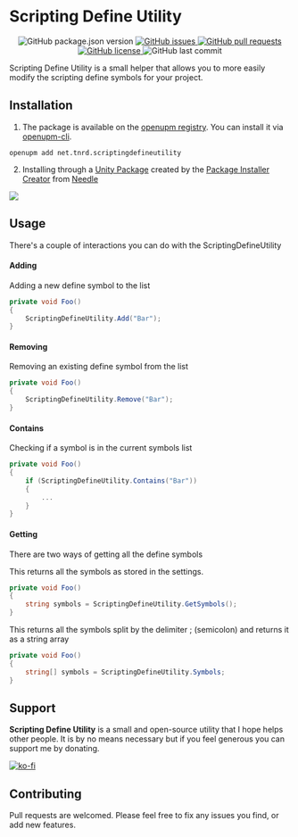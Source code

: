 # Scripting Define Utility

<p align="center">
	<img alt="GitHub package.json version" src ="https://img.shields.io/github/package-json/v/Thundernerd/Unity3D-ScriptingDefineUtility" />
	<a href="https://github.com/Thundernerd/Unity3D-ScriptingDefineUtility/issues">
		<img alt="GitHub issues" src ="https://img.shields.io/github/issues/Thundernerd/Unity3D-ScriptingDefineUtility" />
	</a>
	<a href="https://github.com/Thundernerd/Unity3D-ScriptingDefineUtility/pulls">
		<img alt="GitHub pull requests" src ="https://img.shields.io/github/issues-pr/Thundernerd/Unity3D-ScriptingDefineUtility" />
	</a>
	<a href="https://github.com/Thundernerd/Unity3D-ScriptingDefineUtility/blob/master/LICENSE.md">
		<img alt="GitHub license" src ="https://img.shields.io/github/license/Thundernerd/Unity3D-ScriptingDefineUtility" />
	</a>
	<img alt="GitHub last commit" src ="https://img.shields.io/github/last-commit/Thundernerd/Unity3D-ScriptingDefineUtility" />
</p>

Scripting Define Utility is a small helper that allows you to more easily modify the scripting define symbols for your project.

## Installation
1. The package is available on the [openupm registry](https://openupm.com). You can install it via [openupm-cli](https://github.com/openupm/openupm-cli).
```
openupm add net.tnrd.scriptingdefineutility
```
2. Installing through a [Unity Package](http://package-installer.glitch.me/v1/installer/package.openupm.com/net.tnrd.scriptingdefineutility?registry=https://package.openupm.com) created by the [Package Installer Creator](https://package-installer.glitch.me) from [Needle](https://needle.tools)

[<img src="https://img.shields.io/badge/-Download-success?style=for-the-badge"/>](http://package-installer.glitch.me/v1/installer/package.openupm.com/net.tnrd.scriptingdefineutility?registry=https://package.openupm.com)

## Usage
There's a couple of interactions you can do with the ScriptingDefineUtility

#### Adding
Adding a new define symbol to the list

```csharp
private void Foo()
{
    ScriptingDefineUtility.Add("Bar");
}
```

#### Removing
Removing an existing define symbol from the list

```csharp
private void Foo()
{
    ScriptingDefineUtility.Remove("Bar");
}
```

#### Contains
Checking if a symbol is in the current symbols list

```csharp
private void Foo()
{
    if (ScriptingDefineUtility.Contains("Bar"))
    {
        ...
    }
}
```

#### Getting
There are two ways of getting all the define symbols

This returns all the symbols as stored in the settings.
```csharp
private void Foo()
{
    string symbols = ScriptingDefineUtility.GetSymbols();
}
```

This returns all the symbols split by the delimiter ; (semicolon) and returns it as a string array
```csharp
private void Foo()
{
    string[] symbols = ScriptingDefineUtility.Symbols;
}
```

## Support
**Scripting Define Utility** is a small and open-source utility that I hope helps other people. It is by no means necessary but if you feel generous you can support me by donating.

[![ko-fi](https://www.ko-fi.com/img/githubbutton_sm.svg)](https://ko-fi.com/J3J11GEYY)

## Contributing
Pull requests are welcomed. Please feel free to fix any issues you find, or add new features.
